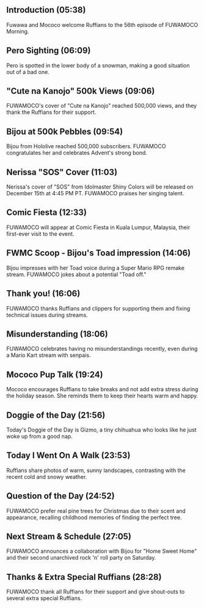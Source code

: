 ## Introduction (05:38)

Fuwawa and Mococo welcome Ruffians to the 56th episode of FUWAMOCO Morning.

## Pero Sighting (06:09)

Pero is spotted in the lower body of a snowman, making a good situation out of a bad one.

## "Cute na Kanojo" 500k Views (09:06)

FUWAMOCO's cover of "Cute na Kanojo" reached 500,000 views, and they thank the Ruffians for their support.

## Bijou at 500k Pebbles (09:54)

Bijou from Hololive reached 500,000 subscribers. FUWAMOCO congratulates her and celebrates Advent's strong bond.

## Nerissa "SOS" Cover (11:03)

Nerissa's cover of "SOS" from Idolmaster Shiny Colors will be released on December 15th at 4:45 PM PT. FUWAMOCO praises her singing talent.

## Comic Fiesta (12:33)

FUWAMOCO will appear at Comic Fiesta in Kuala Lumpur, Malaysia, their first-ever visit to the event.

## FWMC Scoop - Bijou's Toad impression (14:06)

Bijou impresses with her Toad voice during a Super Mario RPG remake stream. FUWAMOCO jokes about a potential "Toad off."

## Thank you! (16:06)

FUWAMOCO thanks Ruffians and clippers for supporting them and fixing technical issues during streams.

## Misunderstanding (18:06)

FUWAMOCO celebrates having no misunderstandings recently, even during a Mario Kart stream with senpais.

## Mococo Pup Talk (19:24)

Mococo encourages Ruffians to take breaks and not add extra stress during the holiday season. She reminds them to keep their hearts warm and happy.

## Doggie of the Day (21:56)

Today's Doggie of the Day is Gizmo, a tiny chihuahua who looks like he just woke up from a good nap.

## Today I Went On A Walk (23:53)

Ruffians share photos of warm, sunny landscapes, contrasting with the recent cold and snowy weather.

## Question of the Day (24:52)

FUWAMOCO prefer real pine trees for Christmas due to their scent and appearance, recalling childhood memories of finding the perfect tree.

## Next Stream & Schedule (27:05)

FUWAMOCO announces a collaboration with Bijou for "Home Sweet Home" and their second unarchived rock 'n' roll party on Saturday.

## Thanks & Extra Special Ruffians (28:28)

FUWAMOCO thank all Ruffians for their support and give shout-outs to several extra special Ruffians.

